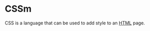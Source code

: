 # CSSm















CSS is a language that can be used to add style to an [HTML](/wiki/HTML) page.